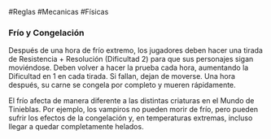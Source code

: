 #Reglas #Mecanicas #Físicas

### Frío y Congelación

Después de una hora de frío extremo, los jugadores deben hacer una tirada de Resistencia + Resolución (Dificultad 2) para que sus personajes sigan moviéndose. Deben volver a hacer la prueba cada hora, aumentando la Dificultad en 1 en cada tirada. Si fallan, dejan de moverse. Una hora después, su carne se congela por completo y mueren rápidamente.

El frío afecta de manera diferente a las distintas criaturas en el Mundo de Tinieblas. Por ejemplo, los vampiros no pueden morir de frío, pero pueden sufrir los efectos de la congelación y, en temperaturas extremas, incluso llegar a quedar completamente helados.